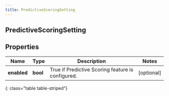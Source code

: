 ```yaml
---
title: PredictiveScoringSetting
---
```

## PredictiveScoringSetting

## Properties

|Name | Type | Description | Notes|
|------------ | ------------- | ------------- | -------------|
| **enabled** | **bool** | True if Predictive Scoring feature is configured. | [optional] |
{: class="table table-striped"}


